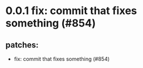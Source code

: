 # 0.0.1 fix: commit that fixes something (#854)

## patches:
* fix: commit that fixes something (#854)

